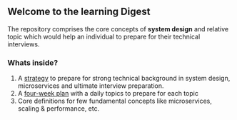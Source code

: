 ## Welcome to the learning Digest
The repository comprises the core concepts of **system design** and relative topic which would help an individual to prepare for their technical interviews. 

### Whats inside?
 1. A [strategy](/01%20-%20system-design/1%20-%20strategy.md) to prepare for strong technical background in system design, microservices and ultimate interview preparation.
 2. A [four-week plan](01%20-%20system-design/2%20-%20schedule.md) with a daily topics to prepare for each topic
 3. Core definitions for few fundamental concepts like microservices, scaling & performance, etc.